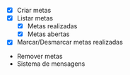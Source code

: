 -[x] Criar metas
-[x] Listar metas
    - [x] Metas realizadas
    - [x] Metas abertas
-[x] Marcar/Desmarcar metas realizadas
- Remover metas
- Sistema de mensagens
